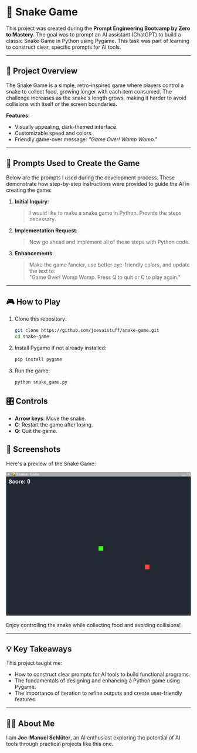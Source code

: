# 🐍 Snake Game

This project was created during the **Prompt Engineering Bootcamp by Zero to Mastery**. The goal was to prompt an AI assistant (ChatGPT) to build a classic Snake Game in Python using Pygame. This task was part of learning to construct clear, specific prompts for AI tools.

---

## 📝 Project Overview

The Snake Game is a simple, retro-inspired game where players control a snake to collect food, growing longer with each item consumed. The challenge increases as the snake's length grows, making it harder to avoid collisions with itself or the screen boundaries.

**Features:**
- Visually appealing, dark-themed interface.
- Customizable speed and colors.
- Friendly game-over message: _"Game Over! Womp Womp."_

---

## 💬 Prompts Used to Create the Game

Below are the prompts I used during the development process. These demonstrate how step-by-step instructions were provided to guide the AI in creating the game:

1. **Initial Inquiry**:
   > I would like to make a snake game in Python. Provide the steps necessary.

2. **Implementation Request**:
   > Now go ahead and implement all of these steps with Python code.

3. **Enhancements**:
   > Make the game fancier, use better eye-friendly colors, and update the text to:  
   > "Game Over! Womp Womp. Press Q to quit or C to play again."

---

## 🎮 How to Play

1. Clone this repository:
   ```bash
   git clone https://github.com/joesaistuff/snake-game.git
   cd snake-game
   ```

2. Install Pygame if not already installed:
   ```bash
   pip install pygame
   ```

3. Run the game:
   ```bash
   python snake_game.py
   ```

## 🎛️ Controls

- **Arrow keys**: Move the snake.  
- **C**: Restart the game after losing.  
- **Q**: Quit the game.  

## 📸 Screenshots

Here's a preview of the Snake Game:

![Game Screenshot](snake_game.png)

Enjoy controlling the snake while collecting food and avoiding collisions!

---

## 💡 Key Takeaways

This project taught me:  
- How to construct clear prompts for AI tools to build functional programs.  
- The fundamentals of designing and enhancing a Python game using Pygame.  
- The importance of iteration to refine outputs and create user-friendly features.  

---

## 👨‍💻 About Me

I am **Joe-Manuel Schlüter**, an AI enthusiast exploring the potential of AI tools through practical projects like this one.

